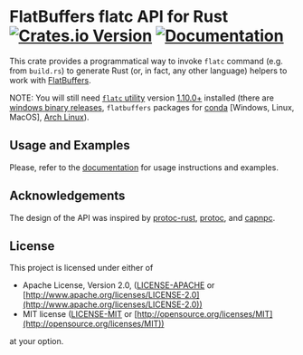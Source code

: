 # FlatBuffers flatc API for Rust [![Crates.io Version](https://img.shields.io/crates/v/flatc-rust)](https://crates.io/crates/flatc-rust) [![Documentation](https://docs.rs/flatc-rust/badge.svg)](https://docs.rs/flatc-rust)

This crate provides a programmatical way to invoke `flatc` command (e.g. from
`build.rs`) to generate Rust (or, in fact, any other language) helpers to work
with [FlatBuffers](https://google.github.io/flatbuffers).

NOTE: You will still need
[`flatc` utility](https://google.github.io/flatbuffers/flatbuffers_guide_using_schema_compiler.html)
version [1.10.0+](https://github.com/google/flatbuffers/releases/tag/v1.10.0) installed (there are
[windows binary releases](https://github.com/google/flatbuffers/releases), `flatbuffers` packages
for [conda](https://anaconda.org/conda-forge/flatbuffers) [Windows, Linux, MacOS],
[Arch Linux](https://www.archlinux.org/packages/community/x86_64/flatbuffers/)).

## Usage and Examples

Please, refer to the [documentation](https://docs.rs/flatc-rust#examples) for usage instructions
and examples.

## Acknowledgements

The design of the API was inspired by
[protoc-rust](https://github.com/stepancheg/rust-protobuf/tree/master/protoc-rust),
[protoc](https://github.com/stepancheg/rust-protobuf/tree/master/protoc), and
[capnpc](https://github.com/capnproto/capnproto-rust/tree/master/capnpc).

## License

This project is licensed under either of

* Apache License, Version 2.0, ([LICENSE-APACHE](LICENSE-APACHE) or [http://www.apache.org/licenses/LICENSE-2.0](http://www.apache.org/licenses/LICENSE-2.0))
* MIT license ([LICENSE-MIT](LICENSE-MIT) or [http://opensource.org/licenses/MIT](http://opensource.org/licenses/MIT))

at your option.
